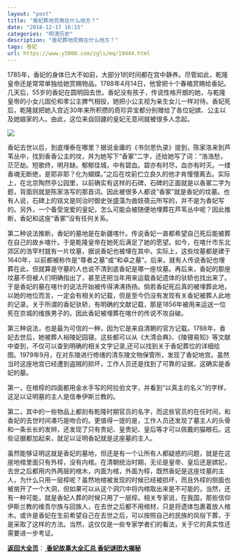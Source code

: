 ```yaml
---
layout: "post"
title: "香妃葬地究竟在什么地方？"
date: "2018-12-17 16:15"
categories: "明清历史"
description: "香妃葬地究竟在什么地方？"
tags: 香妃
url: https://www.y5000.com/zgls/mq/19444.html
---
```






1785年，香妃的身体已大不如前，大部分1的时间都在宫中静养。尽管如此，乾隆皇帝还是常常单独给她赏赐物品。1788年4月14日，他曾把十个春橘赏赐给香妃。几天后，55岁的香妃在圆明园去世。香妃没有孩子，传说性格开朗的她，与乾隆皇帝的小女儿固伦和孝公主脾气相投，她把小公主视为亲生女儿一样对待。香妃死后，乾隆就把她入宫近30年来所积攒的奇珍异宝都分别赠给了各位妃嫔、公主以及她娘家的人。由此，这位来自回疆的皇妃无意间就被很多人念起。

![](https://img.y5000.com/uploads/allimg/170419/6-1F4191516144U.jpg)

香妃去世以后，到底埋泰在哪里？据说金庸的《书剑恩仇录》提到，陈家洛来到芦苇丛中，找到香香公主的坟，并为她写下“香冢”二字，还给她写了词：“浩浩愁，茫茫劫。短歌终，明月缺。郁郁佳城，中有碧血。碧亦有时尽，血亦有时灭。一缕香魂无断绝，是耶非耶？化为蝴蝶。”之后在坟前伫立良久的他才肯慢慢离去。实际上，在北京陶然亭公园里，以前确实有这样的石碑，石碑的正面就是以香冢二字为题，背面则就是陈家洛写的那首词。因此被很多人都说“香冢”就是香妃的坟墓。也有人说，石碑上的铭文是同治时御史张盛藻为曲妓蓓云所写的，并不是为香妃写的。另外，一个备受宠爱的皇妃，怎么可能会被随便地埋葬在芦苇丛中呢？因此推断，香妃和这座“香冢”没有任何关系。

第二种说法推断，香妃的墓地是在新疆喀什。传说香妃一直都希望自己死后能被葬在自己的故乡喀什。于是乾隆皇帝在她死后满足了她的愿望。如今，在喀什市东北郊区的浩罕村就有一片坟墓，据说香妃也被埋在其中。实际上，这些坟墓都是建于1640年，以前都被称作是“尊者之墓”或“和卓之墓”。后来，就有人传说香妃也埋葬在此，但就算是守墓的人也说不清到底香妃是哪一座坟墓。再后来，香妃的那座坟墓不但被人们明确指出了，甚至还把当年用来运载香妃遗体的驮轿也找出来了。于是香妃的墓在喀什的说法开始被传得沸沸扬扬。倘若香妃死后真的被埋葬此地，以她的地位而言，一定会有相关的记载，但是至今仍没有发现有关香妃被葬人此地的记录。关于所谓的香妃驮轿，有明确的文献记载，那是1856年被用来运送一位死在京城的维族男子的。因此香妃被埋葬在喀什的传说不攻自破。

第三种说法，也是最为可信的一种，因为它是来自清朝的官方记载。1788年，香妃去世后，她被葬人裕陵妃园寝。这些都可以从《大清会典》、《陵寝易知》等文献中查到，不仅可以查到明确的相关文字记录,还可以找到关于香妃葬位的详细绘图。1979年9月，在对东陵进行修缮的清东陵文物保管所，发现了香妃地宫。虽然当时这座地宫已经遭到盗贼的损坏，工作人员还是找到了可靠的证据，这确实是香妃的墓。

第一，在棺椁的四面都用金水手写的阿拉伯文字，并看到“以真主的名义”的字样，这足以证明墓的主人是信奉伊斯兰教的。

第二，其中的一些物品上都刻有乾隆时期官员的名字，而这些官员的在任时间，和香妃的去世时间凑巧是吻合的。更值得一提的是，工作人员还发现了墓主人的头骨和一条长长的发辫，还发现了只有贵妃、皇贵妃、皇后等才可以佩戴的猫眼石。这些证据都加起来，就足以证明香妃就是这座墓的主人。

虽然能够证明这就是香妃的墓地，但还是有一个让所有人都疑惑的问题，就是在这座地棺里面只有外椁，没有内棺。在清朝统治时期，无论是皇帝、皇后还是嫔妃，去世之后都用内外两层的棺木，内面为棺，外面为椁，既然香妃是这座坟墓的主人，为什么只用一层椁呢？虽然地棺被发现的时候已经被损坏，而且外椁的侧面也被凿开了一个大洞，但如果可以从这个洞穴中将内棺取出来是不可能的，当然，还有一种可能，就是香妃人葬的时候只用了一层椁。相关专家说，在我国，那些信仰伊斯兰教的维吾尔族与回族人，在去世之后都不用棺材，只是将遗体包裹着放人棺木。或许是香妃在生前希望自己在去世之后，可以按照自己的民族的风俗下葬，于是采取了这样的方法。当然，这仅仅是一些专家学者们的看法，关于它的真实性还需要进一步考证。

[**返回大全页**](https://www.y5000.com/zgls/mq/19447.html)：[ **香妃故事大全汇总
香妃谜团大揭秘**](https://www.y5000.com/zgls/mq/19447.html)
